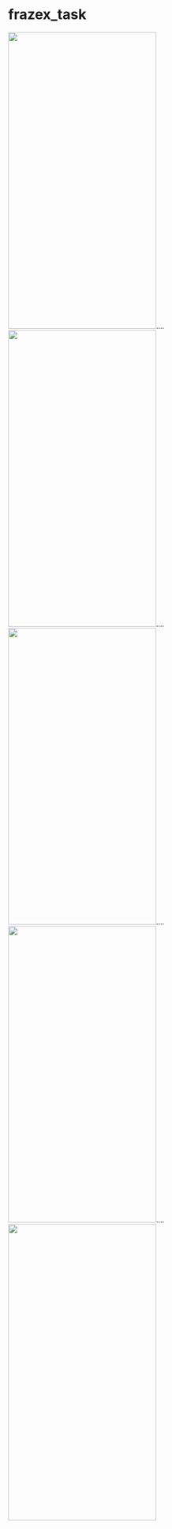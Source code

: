 # frazex_task


<img src = "https://user-images.githubusercontent.com/74558294/179210218-9e0ee7b2-49a7-4ba3-85cf-13372a1761c6.png" height="600" width="300">....<img src = "https://user-images.githubusercontent.com/74558294/179210202-a2cda3b4-3052-4a90-9560-7a9304a8e0cf.png" height="600" width="300">....<img src = "https://user-images.githubusercontent.com/74558294/179210212-03008e44-3aa9-4f16-8b5a-f817e04f5c50.png" height="600" width="300">....<img src = "https://user-images.githubusercontent.com/74558294/179210192-e3f66dad-fcb4-4319-bf90-b29b4bbf5403.png" height="600" width="300">....<img src = "https://user-images.githubusercontent.com/74558294/179210917-f28c00e5-d073-4b2c-b63a-c2b18207e0f7.png" height="600" width="300">
